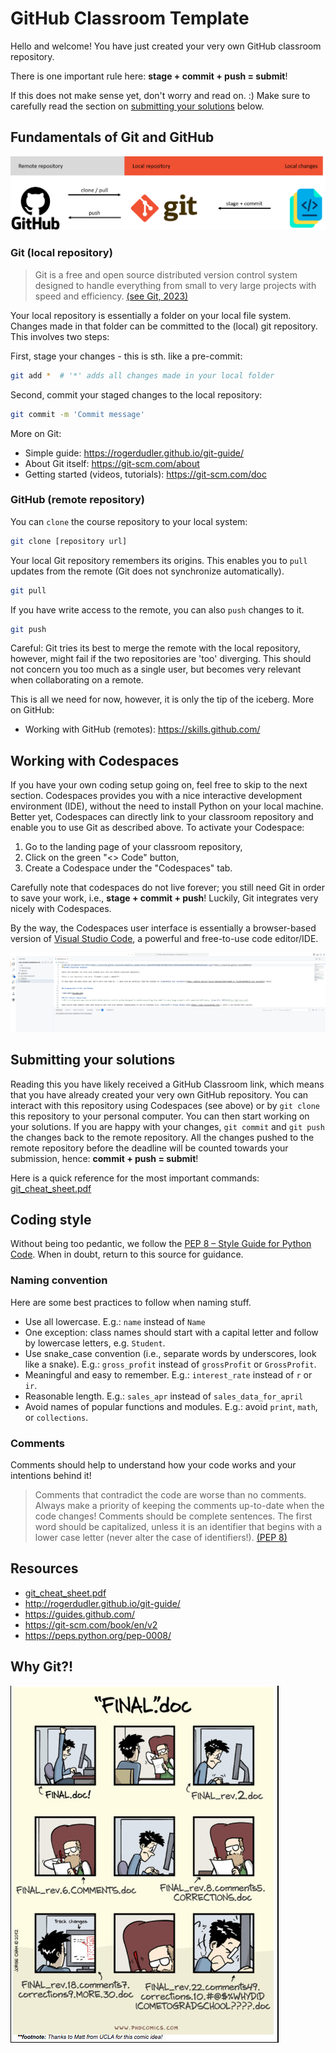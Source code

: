 # GitHub Classroom Template

Hello and welcome! You have just created your very own GitHub classroom repository. 

There is one important rule here: **stage + commit + push = submit**!

If this does not make sense yet, don't worry and read on. :) Make sure to carefully read the section on [submitting your solutions](https://github.com/iwh-halle/Template?tab=readme-ov-file#submitting-your-solutions) below.


## Fundamentals of Git and GitHub

![git.png](res/git.png)

### Git (local repository)
> Git is a free and open source distributed version control system designed to handle everything from small to very large projects with speed and efficiency. [(see Git, 2023)](https://git-scm.com/)

Your local repository is essentially a folder on your local file system. Changes made in that folder can be committed to the (local) git repository.  This involves two steps:

First, stage your changes - this is sth. like a pre-commit:

```Bash
git add *  # '*' adds all changes made in your local folder
```

Second, commit your staged changes to the local repository:
```Bash
git commit -m 'Commit message'
```

More on Git:

* Simple guide: https://rogerdudler.github.io/git-guide/
* About Git itself: https://git-scm.com/about
* Getting started (videos, tutorials): https://git-scm.com/doc

### GitHub (remote repository)

You can `clone` the course repository to your local system:

```Bash
git clone [repository url]
```

Your local Git repository remembers its origins. This enables you to `pull` updates from the remote (Git does not synchronize automatically). 

```Bash
git pull
```

If you have write access to the remote, you can also `push` changes to it.

```Bash
git push
```

Careful: Git tries its best to merge the remote with the local repository, however, might fail if the two repositories are 'too' diverging. This should not concern you too much as a single user, but becomes very relevant when collaborating on a remote.

This is all we need for now, however, it is only the tip of the iceberg. More on GitHub:

* Working with GitHub (remotes): https://skills.github.com/


## Working with Codespaces

If you have your own coding setup going on, feel free to skip to the next section. Codespaces provides you with a nice interactive development environment (IDE), without the need to install Python on your local machine. Better yet, Codespaces can directly link to your classroom repository and enable you to use Git as described above. To activate your Codespace:

1. Go to the landing page of your classroom repository,
2. Click on the green "<> Code" button,
3. Create a Codespace under the "Codespaces" tab.

Carefully note that codespaces do not live forever; you still need Git in order to save your work, i.e., **stage + commit + push**! Luckily, Git integrates very nicely with Codespaces.

By the way, the Codespaces user interface is essentially a browser-based version of [Visual Studio Code](https://code.visualstudio.com/), a powerful and free-to-use code editor/IDE.

![codespace](res/codespace.png)


## Submitting your solutions

Reading this you have likely received a GitHub Classroom link, which means that you have already created your very own GitHub repository. You can interact with this repository using Codespaces (see above) or by ``git clone`` this repository to your personal computer. You can then start working on your solutions. If you are happy with your changes, ``git commit`` and ``git push`` the changes back to the remote repository. All the changes pushed to the remote repository before the deadline will be counted towards your submission, hence: **commit + push = submit**!

Here is a quick reference for the most important commands: [git_cheat_sheet.pdf](https://github.com/iwh-halle/Template/blob/main/git_cheat_sheet.pdf)


## Coding style

Without being too pedantic, we follow the [PEP 8 – Style Guide for Python Code](https://peps.python.org/pep-0008/). When in doubt, return to this source for guidance.

### Naming convention

Here are some best practices to follow when naming stuff.
* Use all lowercase. E.g.: `name` instead of `Name`
* One exception: class names should start with a capital letter and follow by lowercase letters, e.g. `Student`.
* Use snake_case convention (i.e., separate words by underscores, look like a snake). E.g.: ``gross_profit`` instead of ``grossProfit`` or ``GrossProfit``.
* Meaningful and easy to remember. E.g.: ``interest_rate`` instead of ``r`` or ``ir``.
* Reasonable length. E.g.: ``sales_apr`` instead of ``sales_data_for_april``
* Avoid names of popular functions and modules. E.g.: avoid ``print``, ``math``, or ``collections``.

### Comments

Comments should help to understand how your code works and your intentions behind it! 

> Comments that contradict the code are worse than no comments. Always make a priority of keeping the comments up-to-date when the code changes! Comments should be complete sentences. The first word should be capitalized, unless it is an identifier that begins with a lower case letter (never alter the case of identifiers!). [(PEP 8)](https://peps.python.org/pep-0008/#comments)


## Resources

* [git_cheat_sheet.pdf](https://github.com/iwh-halle/Template/blob/main/git_cheat_sheet.pdf)
* http://rogerdudler.github.io/git-guide/
* https://guides.github.com/
* https://git-scm.com/book/en/v2
* https://peps.python.org/pep-0008/


## Why Git?!

![git.png](res/final_doc.jpg)
